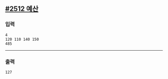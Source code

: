 [#2512 예산](https://www.acmicpc.net/problem/2512)
---

### 입력
```
4
120 110 140 150
485
```

---
### 출력
```
127
```
